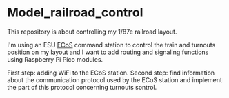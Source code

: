 # Model_railroad_control

This repository is about controlling my 1/87e railroad layout.

I'm using an ESU [ECoS](https://www.esu.eu/en/products/digital-control/ecos-50210-dcc-system/what-ecos-can-do/) command station to control the train and turnouts position on my layout and I want to add routing and signaling functions using Raspberry Pi Pico modules.

First step: adding WiFi to the ECoS station.
Second step: find information about the communication protocol used by the ECoS station and implement the part of this protocol concerning turnouts sontrol.
